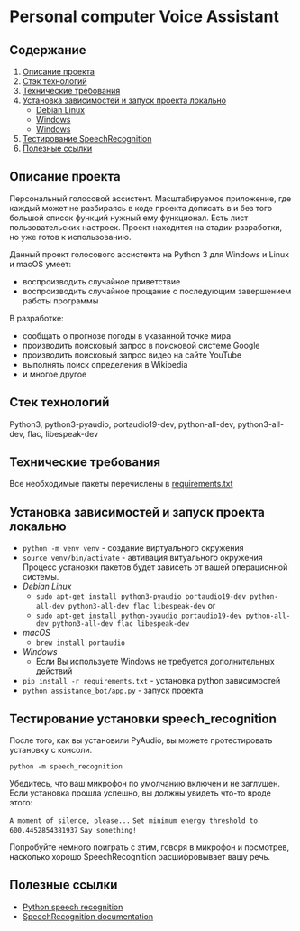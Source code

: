 # Personal computer Voice Assistant

## Содержание
1. [Описание проекта](#description)
2. [Стэк технологий](#stack)
3. [Технические требования](#requirements)
4. [Установка зависимостей и запуск проекта локально](#pacages_installation_and_lounch)
    - [Debian Linux](#pyaudio_installation_linux)
    - [Windows](#pyaudio_installation_macos)
    - [Windows](#pyaudio_installation_windows)
5. [Тестирование SpeechRecognition](#sr_testing)
6. [Полезные ссылки](#links)

## <a name='description'>Описание проекта</a>
Персональный голосовой ассистент. Масштабируемое приложение, где каждый может не разбираясь в коде проекта дописать в и без того большой список функций нужный ему функционал. Есть лист пользовательских настроек. Проект находится на стадии разработки, но уже готов к использованию.

Данный проект голосового ассистента на Python 3 для Windows и Linux и macOS умеет:

- воспроизводить случайное приветствие
- воспроизводить случайное прощание с последующим завершением работы программы

В разработке:

- сообщать о прогнозе погоды в указанной точке мира
- производить поисковый запрос в поисковой системе Google
- производить поисковый запрос видео на сайте YouTube
- выполнять поиск определения в Wikipedia
- и многое другое
## <a name='stack'>Стек технологий</a>
Python3, python3-pyaudio, portaudio19-dev, python-all-dev, python3-all-dev, flac, libespeak-dev

## <a name='requirements'>Технические требования</a>
Все необходимые пакеты перечислены в [requirements.txt](https://github.com/reakfog/ahsoka_voice_assistant/blob/main/requirements.txt)

## <a name='lounch'>Установка зависимостей и запуск проекта локально</a>
- `python -m venv venv` - создание виртуального окружения
- `source venv/bin/activate` - автивация витуального окружения
Процесс установки пакетов будет зависеть от вашей операционной системы.
- *<a name='pyaudio_installation_linux'>Debian Linux</a>*
    - `sudo apt-get install python3-pyaudio portaudio19-dev python-all-dev python3-all-dev flac libespeak-dev`
    or
    - `sudo apt-get install python-pyaudio portaudio19-dev python-all-dev python3-all-dev flac libespeak-dev`
- *<a name='pyaudio_installation_macos'>macOS</a>*
    - `brew install portaudio`
- *<a name='pyaudio_installation_windows'>Windows</a>*
    - Если Вы используете Windows не требуется дополнительных действий
- `pip install -r requirements.txt` - установка python зависимостей
- `python assistance_bot/app.py` - запуск проекта

## <a name='sr_testing'>Тестирование установки speech_recognition</a>
После того, как вы установили PyAudio, вы можете протестировать установку с консоли.

`python -m speech_recognition`

Убедитесь, что ваш микрофон по умолчанию включен и не заглушен. Если установка прошла успешно, вы должны увидеть что-то вроде этого:

`A moment of silence, please...`
`Set minimum energy threshold to 600.4452854381937`
`Say something!`

Попробуйте немного поиграть с этим, говоря в микрофон и посмотрев, насколько хорошо SpeechRecognition расшифровывает вашу речь.

## <a name='links'>Полезные ссылки</a>
- [Python speech recognition](https://realpython.com/python-speech-recognition/)
- [SpeechRecognition documentation](https://github.com/Uberi/speech_recognition)
